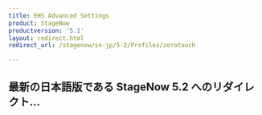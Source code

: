 ```yaml
---
title: EHS Advanced Settings
product: StageNow
productversion: '5.1'
layout: redirect.html
redirect_url: /stagenow/sn-jp/5-2/Profiles/zerotouch

---
```


## 最新の日本語版である StageNow 5.2 へのリダイレクト...






